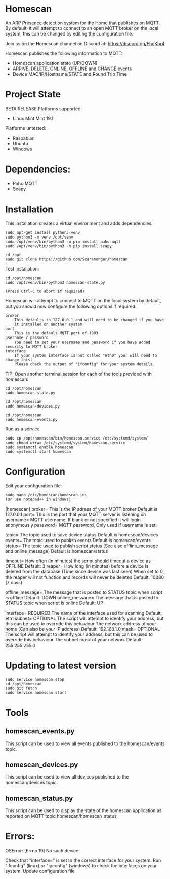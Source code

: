 # Homescan
An ARP Presence detection system for the Home that publishes on MQTT.
By default, it will attempt to connect to an open MQTT broker on the local system; this can be changed by editing the configuration file.

Join us on the Homescan channel on Discord at:
https://discord.gg/FhcKbr4

Homescan publishes the following information to MQTT:
* Homescan application state (UP/DOWN)
* ARRIVE, DELETE, ONLINE, OFFLINE and CHANGE events
* Device MAC/IP/Hostname/STATE and Round Trip Time

# Project State
BETA RELEASE
Platforms supported:
* Linux Mint Mint 19.1

Platforms untested:
* Raspabian
* Ubuntu
* Windows

# Dependencies:
* Paho MQTT
* Scapy

# Installation
This installation creates a virtual environment and adds dependencies:

    sudo apt-get install python3-venv
    sudo python3 -m venv /opt/venv
    sudo /opt/venv/bin/python3 -m pip install paho-mqtt
    sudo /opt/venv/bin/python3 -m pip install scapy
    
    cd /opt
    sudo git clone https://github.com/Scaremonger/homescan

Test installation:

    cd /opt/homescan
    sudo /opt/venv/bin/python3 homescan-state.py

    (Press Ctrl-C to abort if required)
Homescan will attempt to connect to MQTT on the local system by default, but you should now configure the following options if required:
    
    broker
        This defaults to 127.0.0.1 and will need to be changed if you have
        it installed on another system
    port
        This is the default MQTT port of 1883
    username / password
        You need to set your username and password if you have added security to MQTT broker
    interface
        If your system interface is not called "eth0" your will need to change this.
        Please check the output of "ifconfig" for your system details.

TIP:
Open another terminal session for each of the tools provided with homescan:

    cd /opt/homescan
    sudo homescan-state.py
    
    cd /opt/homescan
    sudo homescan-devices.py

    cd /opt/homescan
    sudo homescan-events.py

Run as a service

    sudo cp /opt/homescan/bin/homescan.service /etc/systemd/system/
    sudo chmod u+rwx /etc/systemd/system/homescan.service
    sudo systemctl enable homescan
    sudo systemctl start homescan

# Configuration
Edit your configuration file:

    sudo nano /etc/homescan/homescan.ini
    (or use notepad++ in windows)
    
[homescan]
broker=
    This is the IP adress of your MQTT broker
    Default is 127.0.0.1
port=
    This is the port that your MQTT server is listening on
username=
    MQTT username. If blank or not specified it will login anonymously
password=
    MQTT password, Only used if username is set.

topic=
    The topic used to save device status
    Default is homescan/devices
events=
    The topic used to publish events
    Default is homescan/events
status=
    The topic used to publish script status
    (See also offline_message and online_message)
    Default is homescan/status

timeout=
    How often (in minutes) the script should timeout a device as OFFLINE
    Default: 3
reaper=
    How long (in minutes) before a device is deleted from the database
    (Time since device was last seen)
    When set to 0, the reaper will not function and records will never be deleted
    Default: 10080 (7 days)

offline_message=
    The message that is posted to STATUS topic when script is offline
    Default: DOWN
online_message=
    The message that is posted to STATUS topic when script is online
    Default: UP

interface=
    REQUIRED
    The name of the interface used for scanning
    Default: eth1
subnet=
    OPTIONAL
    The script will attempt to identify your address, but this can be used to override this behaviour
    The network address of your home (Can also be your IP address)
    Default: 192.168.1.0
mask=
    OPTIONAL
    The script will attempt to identify your address, but this can be used to override this behaviour
    The subnet mask of your network
    Default: 255.255.255.0
    
# Updating to latest version

    sudo service homescan stop
    cd /opt/homescan
    sudo git fetch
    sudo service homescan start
    
# Tools

## homescan_events.py
This script can be used to view all events published to the homescan/events topic.

## homescan_devices.py
This script can be used to view all devices published to the homescan/devices topic.

## homescan_status.py
This script can be used to display the state of the homescan application as reported on MQTT topic homescan/homescan_status

# Errors:
OSError: [Errno 19] No such device

Check that "interface=" is set to the correct interface for your system. 
Run "ifconfig" (linux) or "ipconfig" (windows) to check the interfaces on your system.
Update configuration file

